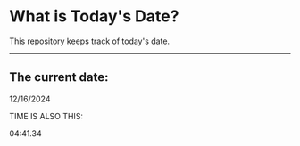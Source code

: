# What is Today's Date?
This repository keeps track of today's date.
* * *
 
## The current date:  
 12/16/2024 
  
  
 TIME IS ALSO THIS: 
  
 04:41.34 
  
  
